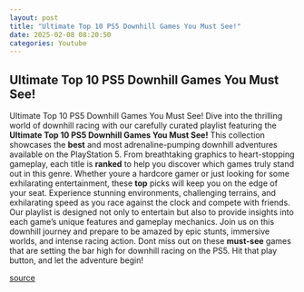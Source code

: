 ```yaml
---
layout: post
title: "Ultimate Top 10 PS5 Downhill Games You Must See!"
date: 2025-02-08 08:20:50
categories: Youtube
---
```


## Ultimate Top 10 PS5 Downhill Games You Must See!

Ultimate Top 10 PS5 Downhill Games You Must See!
Dive into the thrilling world of downhill racing with our carefully curated playlist featuring the **Ultimate Top 10 PS5 Downhill Games You Must See!** This collection showcases the **best** and most adrenaline-pumping downhill adventures available on the PlayStation 5. From breathtaking graphics to heart-stopping gameplay, each title is **ranked** to help you discover which games truly stand out in this genre.
Whether youre a hardcore gamer or just looking for some exhilarating entertainment, these **top** picks will keep you on the edge of your seat. Experience stunning environments, challenging terrains, and exhilarating speed as you race against the clock and compete with friends. Our playlist is designed not only to entertain but also to provide insights into each game’s unique features and gameplay mechanics.
Join us on this downhill journey and prepare to be amazed by epic stunts, immersive worlds, and intense racing action. Dont miss out on these **must-see** games that are setting the bar high for downhill racing on the PS5. Hit that play button, and let the adventure begin!

[source](https://www.youtube.com/playlist?list=PLvoTaGGq106ANwkGm3aabsFpI2nhXsEJv)